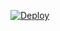 [![Deploy](https://www.herokucdn.com/deploy/button.png)](https://heroku.com/deploy?template=https://github.com/tonikawa-kiss/alias)


